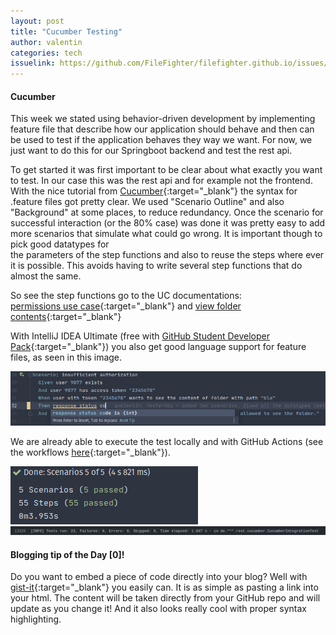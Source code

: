 ```yaml
---
layout: post
title: "Cucumber Testing"
author: valentin
categories: tech
issuelink: https://github.com/FileFighter/filefighter.github.io/issues/21
---
```


#### Cucumber
This week we stated using behavior-driven development by implementing feature file that describe how our application should behave and then can be used to test if the application behaves they way we want.
For now, we just want to do this for our Springboot backend and test the  rest api.

To get started it was first important to be clear about what exactly you want to test. In our case this was the rest api and for example not the frontend. 
With the nice tutorial from [Cucumber](https://cucumber.io/docs/guides/10-minute-tutorial/){:target="_blank"} the syntax for .feature files got pretty clear. We used "Scenario Outline" and also "Background" at some places, to reduce redundancy. Once the scenario for successful interaction (or the 80% case) was done it was pretty easy to add more scenarios that simulate what could go wrong. It is important though to pick good datatypes for   
the parameters of the step functions and also to reuse the steps where ever it is possible. This avoids having to write several step functions that do almost the same.

So see the step functions go to the UC documentations:  
 [permissions use case](/wiki/usecases/crudPermissions.html){:target="_blank"} and [view folder contents](/wiki/usecases/viewFolderContents.html){:target="_blank"}

With IntelliJ IDEA Ultimate (free with [GitHub Student Developer Pack](https://education.github.com/pack){:target="_blank"}) you also get good language support for feature files, as seen in this image.


<img src="/assets/images/cucumberTests/IDEsupport.png">


We are already able to execute the test locally and with GitHub Actions (see the workflows [here](https://github.com/FileFighter/RestApi/actions){:target="_blank"}).

<img src="/assets/images/cucumberTests/runningTestsLocal.png">
<img src="/assets/images/cucumberTests/runningTestsGHActions.png">

#### Blogging tip of the Day [0]!
Do you want to embed a piece of code directly into your blog? Well with [gist-it](https://gist-it.appspot.com/){:target="_blank"} you easily can. It is as simple as pasting a link into your html. The content will be taken directly from your GitHub repo and will update as you change it! And it also looks really cool with proper syntax highlighting.

